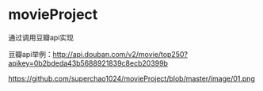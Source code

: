 # movieProject

通过调用豆瓣api实现



豆瓣api举例：http://api.douban.com/v2/movie/top250?apikey=0b2bdeda43b5688921839c8ecb20399b

https://github.com/superchao1024/movieProject/blob/master/image/01.png

